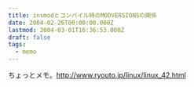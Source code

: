 ```yaml
---
title: insmodとコンパイル時のMODVERSIONSの関係
date: 2004-02-26T00:00:00.000Z
lastmod: 2004-03-01T16:36:53.000Z
draft: false
tags:
  - memo
---
```


ちょっとメモ。<http://www.ryouto.jp/linux/linux_42.html>
